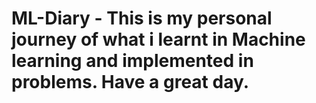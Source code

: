 # ML-Diary - This is my personal journey of what i learnt in Machine learning and implemented in problems. Have a great day.
